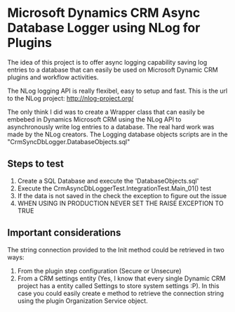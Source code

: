 # Microsoft Dynamics CRM Async Database Logger using NLog for Plugins
The idea of this project is to offer async logging capability saving log entries to a database that can easily be used on Microsoft Dynamic CRM plugins and workflow activities.

The NLog logging API is really flexibel, easy to setup and fast. This is the url to the NLog project: http://nlog-project.org/

The only think I did was to create a Wrapper class that can easily be embebed in Dynamics Microsoft CRM using the NLog API to asynchronously write log entries to a database. The real hard work was made by the NLog creators.
The Logging database objects scripts are in the "CrmSyncDbLogger.DatabaseObjects.sql"

## Steps to test
1. Create a SQL Database and execute the 'DatabaseObjects.sql'
2. Execute the CrmAsyncDbLoggerTest.IntegrationTest.Main_01() test
3. If the data is not saved in the check the exception to figure out the issue
4. WHEN USING IN PRODUCTION NEVER SET THE RAISE EXCEPTION TO TRUE

## Important considerations
The string connection provided to the Init method could be retrieved in two ways:
1. From the plugin step configuration (Secure or Unsecure)
2. From a CRM settings entity (Yes, I know that every single Dynamic CRM project has a entity called Settings to store system settings :P). In this case you could easily create e method to retrieve the connection string using the plugin Organization Service object.
